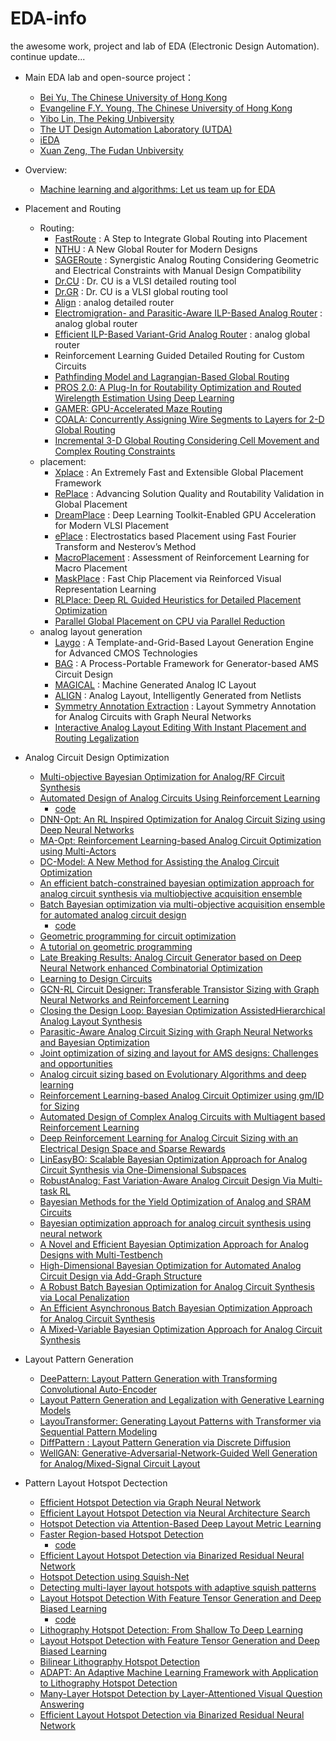 # EDA-info
the awesome work, project and lab of EDA (Electronic Design Automation). continue update...

- Main EDA lab and open-source project：
  - [Bei Yu, The Chinese University of Hong Kong](http://www.cse.cuhk.edu.hk/~byu/)
  - [Evangeline F.Y. Young, The Chinese University of Hong Kong](https://www.cse.cuhk.edu.hk/~fyyoung/)
  - [Yibo Lin, The Peking Unbiversity](https://yibolin.com/)
  - [The UT Design Automation Laboratory (UTDA)](https://www.cerc.utexas.edu/utda/)
  - [iEDA](https://github.com/OSCC-Project/iEDA)
  - [Xuan Zeng, The Fudan Unbiversity](https://ieeexplore.ieee.org/author/37272246100?history=no&highlight=true&returnType=SEARCH&sortType=newest&searchWithin=%22Author%20Ids%22:37272246100&returnFacets=ALL)

- Overview:
  - [Machine learning and algorithms: Let us team up for EDA](https://ieeexplore.ieee.org/abstract/document/9682429/)
- Placement and Routing
	- Routing: 
		- [FastRoute](https://github.com/The-OpenROAD-Project-Attic/FastRoute)
    		    : A Step to Integrate Global Routing into Placement
		- [NTHU](https://github.com/luckyrantanplan/nthu-route)
    		    : A New Global Router for Modern Designs
		- [SAGERoute](https://github.com/PKU-IDEA/SAGERoute/tree/main)
    		    : Synergistic Analog Routing Considering Geometric and Electrical Constraints with Manual Design Compatibility
		- [Dr.CU](https://github.com/cuhk-eda/dr-cu)
       		    : Dr. CU is a VLSI detailed routing tool
		- [Dr.GR](https://github.com/cuhk-eda/cu-gr)
    		    : Dr. CU is a VLSI global routing tool
		- [Align](https://github.com/ALIGN-analoglayout/AnalogDetailedRouter)
    		    : analog detailed router
		- [Electromigration- and Parasitic-Aware ILP-Based Analog Router](https://ieeexplore.ieee.org/abstract/document/8378047/)
    		    : analog global router
		- [Efficient ILP-Based Variant-Grid Analog Router](https://ieeexplore.ieee.org/abstract/document/7527478/)
    		    : analog global router
		- Reinforcement Learning Guided Detailed Routing for Custom Circuits
		- [Pathfinding Model and Lagrangian-Based Global Routing](https://doi.org/10.1109/DAC56929.2023.10247969)
		- [PROS 2.0: A Plug-In for Routability Optimization and Routed Wirelength Estimation Using Deep Learning](https://doi.org/10.1109/TCAD.2022.3168259)
		- [GAMER: GPU-Accelerated Maze Routing](https://doi.org/10.1109/TCAD.2022.3184281)
		- [COALA: Concurrently Assigning Wire Segments to Layers for 2-D Global Routing](https://doi.org/10.1109/TCAD.2022.3178353)
		- [Incremental 3-D Global Routing Considering Cell Movement and Complex Routing Constraints](https://doi.org/10.1109/TCAD.2022.3210493)
	- placement:
		- [Xplace](https://github.com/cuhk-eda/Xplace)
    		    : An Extremely Fast and Extensible Global Placement Framework
		- [RePlace](https://github.com/The-OpenROAD-Project/RePlAce)
     		    : Advancing Solution Quality and Routability Validation in Global Placement
		- [DreamPlace](https://github.com/limbo018/DREAMPlace)
    		    : Deep Learning Toolkit-Enabled GPU Acceleration for Modern VLSI Placement
		- [ePlace](https://github.com/ApeachM/ePlacePractice)
    		    : Electrostatics based Placement using Fast Fourier Transform and Nesterov’s Method
		- [MacroPlacement](https://github.com/TILOS-AI-Institute/MacroPlacement)
    		    : Assessment of Reinforcement Learning for Macro Placement
		- [MaskPlace](https://github.com/laiyao1/maskplace)
  		    : Fast Chip Placement via Reinforced Visual Representation Learning
		- [RLPlace: Deep RL Guided Heuristics for Detailed Placement Optimization](https://doi.org/10.23919/DATE54114.2022.9774684)
		- [Parallel Global Placement on CPU via Parallel Reduction](https://ieeexplore.ieee.org/document/8983444/)
	- analog layout generation
		- [Laygo](https://laygo2.github.io/)
    		    : A Template-and-Grid-Based Layout Generation Engine for Advanced CMOS Technologies
		- [BAG](https://github.com/sdaudlin/BAG_framework)
    		    : A Process-Portable Framework for Generator-based AMS Circuit Design
		- [MAGICAL](https://github.com/magical-eda/MAGICAL)
    		    : Machine Generated Analog IC Layout
		- [ALIGN](https://github.com/ALIGN-analoglayout/ALIGN-public)
    		    : Analog Layout, Intelligently Generated from Netlists
		- [Symmetry Annotation Extraction](https://doi.org/10.1145/3394885.3431545)
    		    : Layout Symmetry Annotation for Analog Circuits with Graph Neural Networks
		- [Interactive Analog Layout Editing With Instant Placement and Routing Legalization](https://ieeexplore.ieee.org/document/9826897)
    	

- Analog Circuit Design Optimization
	- [Multi-objective Bayesian Optimization for Analog/RF Circuit Synthesis](https://dl.acm.org/doi/abs/10.1145/3195970.3196078)
	- [Automated Design of Analog Circuits Using Reinforcement Learning](https://ieeexplore.ieee.org/abstract/document/9576505)
   		- [code](https://github.com/ksettaluri6/AutoCkt)
	- [DNN-Opt: An RL Inspired Optimization for Analog Circuit Sizing using Deep Neural Networks](https://ieeexplore.ieee.org/abstract/document/9586139)
	- [MA-Opt: Reinforcement Learning-based Analog Circuit Optimization using Multi-Actors](https://ieeexplore.ieee.org/abstract/document/10136894)
	- [DC-Model: A New Method for Assisting the Analog Circuit Optimization](https://ieeexplore.ieee.org/abstract/document/10129366)
   	- [An efficient batch-constrained bayesian optimization approach for analog circuit synthesis via multiobjective acquisition ensemble](https://ieeexplore.ieee.org/abstract/document/9336041)
   	- [Batch Bayesian optimization via multi-objective acquisition ensemble for automated analog circuit design](http://proceedings.mlr.press/v80/lyu18a.html?ref=https://githubhelp.com)
   	  	- [code](https://github.com/Alaya-in-Matrix/MACE)
   	- [Geometric programming for circuit optimization](https://dl.acm.org/doi/abs/10.1145/1055137.1055148)
   	- [A tutorial on geometric programming](https://link.springer.com/article/10.1007/s11081-007-9001-7)
   	- [Late Breaking Results: Analog Circuit Generator based on Deep Neural Network enhanced Combinatorial Optimization](https://dl.acm.org/doi/abs/10.1145/3316781.3322468)
   	- [Learning to Design Circuits](https://arxiv.org/abs/1812.02734)
   	- [GCN-RL Circuit Designer: Transferable Transistor Sizing with Graph Neural Networks and Reinforcement Learning](https://ieeexplore.ieee.org/abstract/document/9218757/)
   	- [Closing the Design Loop: Bayesian Optimization AssistedHierarchical Analog Layout Synthesis](https://ieeexplore.ieee.org/abstract/document/9218621/)
   	- [Parasitic-Aware Analog Circuit Sizing with Graph Neural Networks and Bayesian Optimization](https://ieeexplore.ieee.org/abstract/document/9474253)
   	- [Joint optimization of sizing and layout for AMS designs: Challenges and opportunities](https://dl.acm.org/doi/abs/10.1145/3569052.3578929)
   	- [Analog circuit sizing based on Evolutionary Algorithms and deep learning](https://www.sciencedirect.com/science/article/pii/S0957417423019826)
   	- [Reinforcement Learning-based Analog Circuit Optimizer using gm/ID for Sizing](https://ieeexplore.ieee.org/document/10247739)
   	- [Automated Design of Complex Analog Circuits with Multiagent based Reinforcement Learning](https://ieeexplore.ieee.org/document/10247909)
   	- [Deep Reinforcement Learning for Analog Circuit Sizing with an Electrical Design Space and Sparse Rewards](https://dl.acm.org/doi/10.1145/3551901.3556474)
   	- [LinEasyBO: Scalable Bayesian Optimization Approach for Analog Circuit Synthesis via One-Dimensional Subspaces](https://dl.acm.org/doi/10.1145/3551901.3556496)
   	- [RobustAnalog: Fast Variation-Aware Analog Circuit Design Via Multi-task RL](https://dl.acm.org/doi/10.1145/3551901.3556487)
   	- [Bayesian Methods for the Yield Optimization of Analog and SRAM Circuits](https://ieeexplore.ieee.org/document/9045614)
   	- [Bayesian optimization approach for analog circuit synthesis using neural network](https://ieeexplore.ieee.org/abstract/document/8714788)
   	- [A Novel and Efficient Bayesian Optimization Approach for Analog Designs with Multi-Testbench](https://ieeexplore.ieee.org/document/9712590/)
   	- [High-Dimensional Bayesian Optimization for Automated Analog Circuit Design via Add-Graph Structure](https://ieeexplore.ieee.org/document/9620425)
   	- [A Robust Batch Bayesian Optimization for Analog Circuit Synthesis via Local Penalization](https://ieeexplore.ieee.org/document/9371542)
   	- [An Efficient Asynchronous Batch Bayesian Optimization Approach for Analog Circuit Synthesis](https://ieeexplore.ieee.org/document/9218592)
   	- [A Mixed-Variable Bayesian Optimization Approach for Analog Circuit Synthesis](https://ieeexplore.ieee.org/document/9181162)

- Layout Pattern Generation
  	- [DeePattern: Layout Pattern Generation with Transforming Convolutional Auto-Encoder](https://dl.acm.org/doi/abs/10.1145/3316781.3317795)
  	- [Layout Pattern Generation and Legalization with Generative Learning Models](https://dl.acm.org/doi/abs/10.1145/3400302.3415607)
  	- [LayouTransformer: Generating Layout Patterns with Transformer via Sequential Pattern Modeling](https://dl.acm.org/doi/abs/10.1145/3508352.3549350)
  	- [DiffPattern : Layout Pattern Generation via Discrete Diffusion](https://arxiv.org/abs/2303.13060)
  	- [WellGAN: Generative-Adversarial-Network-Guided Well Generation for Analog/Mixed-Signal Circuit Layout](https://dl.acm.org/doi/10.1145/3316781.3317930)

- Pattern Layout Hotspot Dectection
  	- [Efficient Hotspot Detection via Graph Neural Network](https://ieeexplore.ieee.org/document/9774579)
  	- [Efficient Layout Hotspot Detection via Neural Architecture Search](https://dl.acm.org/doi/10.1145/3517130)
  	- [Hotspot Detection via Attention-Based Deep Layout Metric Learning](https://doi.org/10.1145/3517130)
  	- [Faster Region-based Hotspot Detection](https://doi.org/10.1145/3316781.3317824)
  	  	- [code](https://github.com/Lanselott/R-HSD)
  	- [Efficient Layout Hotspot Detection via Binarized Residual Neural Network](https://doi.org/10.1145/3316781.3317811)
  	- [Hotspot Detection using Squish-Net](https://doi.org/10.1117/12.2515172)
  	- [Detecting multi-layer layout hotspots with adaptive squish patterns](https://dl.acm.org/doi/10.1145/3287624.3288747)
  	- [Layout Hotspot Detection With Feature Tensor Generation and Deep Biased Learning](https://ieeexplore.ieee.org/document/8360060/)
  	  	- [code](https://github.com/phdyang007/dlhsd)
  	- [Lithography Hotspot Detection: From Shallow To Deep Learning](https://doi.org/10.1109/SOCC.2017.8226047)
  	- [Layout Hotspot Detection with Feature Tensor Generation and Deep Biased Learning](https://dl.acm.org/doi/10.1145/3061639.3062270)
  	- [Bilinear Lithography Hotspot Detection](https://dl.acm.org/doi/10.1145/3036669.3036673)
  	- [ADAPT: An Adaptive Machine Learning Framework with Application to Lithography Hotspot Detection](https://ieeexplore.ieee.org/abstract/document/9531210/)
  	- [Many-Layer Hotspot Detection by Layer-Attentioned Visual Question Answering](https://doi.org/10.23919/DATE54114.2022.9774622)
  	- [Efficient Layout Hotspot Detection via Binarized Residual Neural Network](https://ieeexplore.ieee.org/document/8806978/)



